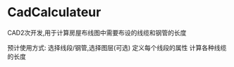 # CadCalculateur

CAD2次开发,用于计算房屋布线图中需要布设的线缆和钢管的长度

预计使用方式:
  选择线段/钢管,选择图层(可选)
  定义每个线段的属性
  计算各种线缆的长度
